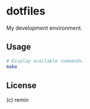 # dotfiles

My development environment.

## Usage

```sh
# Display available commands.
make
```

## License

(c) remin
